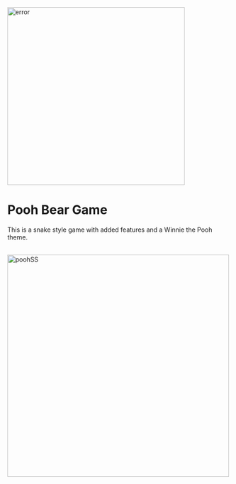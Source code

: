 <img width="400" alt="error" src="https://d23.com/app/uploads/2021/05/1180w-600h-052521_WTP-New-Musical_iris.jpg">

# Pooh Bear Game
This is a snake style game with added features and a Winnie the Pooh theme.

<br>
<img width="500" alt="poohSS" src="https://user-images.githubusercontent.com/31792170/172029704-dbe0ec71-46a8-46ec-b08c-bd2e99f9d665.png">

